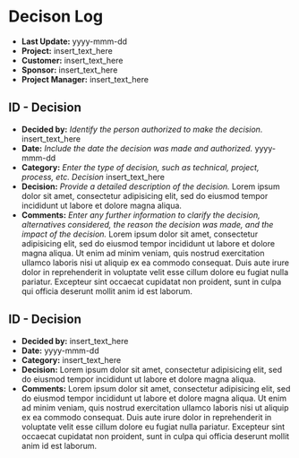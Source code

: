 # Decison Log

- **Last Update:** yyyy-mmm-dd
- **Project:** insert_text_here
- **Customer:** insert_text_here
- **Sponsor:** insert_text_here
- **Project Manager:** insert_text_here

## ID - Decision

- **Decided by:** _Identify the person authorized to make the decision._ insert_text_here
- **Date:** _Include the date the decision was made and authorized._ yyyy-mmm-dd
- **Category:** _Enter the type of decision, such as technical, project, process, etc. Decision_ insert_text_here
- **Decision:** _Provide a detailed description of the decision._ Lorem ipsum dolor sit amet, consectetur adipisicing elit, sed do eiusmod tempor incididunt ut labore et dolore magna aliqua.
- **Comments:** _Enter any further information to clarify the decision, alternatives considered, the reason the decision was made, and the impact of the decision._ Lorem ipsum dolor sit amet, consectetur adipisicing elit, sed do eiusmod tempor incididunt ut labore et dolore magna aliqua. Ut enim ad minim veniam, quis nostrud exercitation ullamco laboris nisi ut aliquip ex ea commodo consequat. Duis aute irure dolor in reprehenderit in voluptate velit esse cillum dolore eu fugiat nulla pariatur. Excepteur sint occaecat cupidatat non proident, sunt in culpa qui officia deserunt mollit anim id est laborum.

## ID - Decision

- **Decided by:** insert_text_here
- **Date:** yyyy-mmm-dd
- **Category:** insert_text_here
- **Decision:** Lorem ipsum dolor sit amet, consectetur adipisicing elit, sed do eiusmod tempor incididunt ut labore et dolore magna aliqua.
- **Comments:** Lorem ipsum dolor sit amet, consectetur adipisicing elit, sed do eiusmod tempor incididunt ut labore et dolore magna aliqua. Ut enim ad minim veniam, quis nostrud exercitation ullamco laboris nisi ut aliquip ex ea commodo consequat. Duis aute irure dolor in reprehenderit in voluptate velit esse cillum dolore eu fugiat nulla pariatur. Excepteur sint occaecat cupidatat non proident, sunt in culpa qui officia deserunt mollit anim id est laborum.
